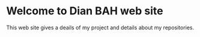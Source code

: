 # Welcome to Dian  BAH web site

This web site gives a deails of my project and details about my repositories.

